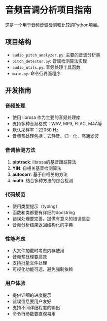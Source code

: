<!-- Use this file to provide workspace-specific custom instructions to Copilot. For more details, visit https://code.visualstudio.com/docs/copilot/copilot-customization#_use-a-githubcopilotinstructionsmd-file -->

# 音频音调分析项目指南

这是一个用于音频音调检测和比较的Python项目。

## 项目结构
- `audio_pitch_analyzer.py`: 主要的音调分析类
- `pitch_detector.py`: 音调检测算法实现
- `audio_utils.py`: 音频处理工具函数
- `main.py`: 命令行界面程序

## 开发指南

### 音频处理
- 使用 librosa 作为主要的音频处理库
- 支持多种音频格式：WAV, MP3, FLAC, M4A等
- 默认采样率：22050 Hz
- 音频预处理包括：去静音、归一化、高通滤波

### 音调检测方法
1. **piptrack**: librosa的基音跟踪算法
2. **YIN**: 自相关基音检测算法
3. **autocorr**: 基于自相关的方法
4. **multi**: 结合多种方法的综合检测

### 代码规范
- 使用类型提示（typing）
- 函数和类都要有详细的docstring
- 错误处理要完善，提供有意义的错误信息
- 音频分析结果返回结构化的字典

### 性能考虑
- 大文件加载时考虑内存使用
- 音频预处理要高效
- 支持批量文件处理
- 可视化功能可选，避免强制依赖

### 用户体验
- 提供详细的进度提示
- 错误信息要用户友好
- 支持不同详细程度的输出
- 命令行参数要直观易用
